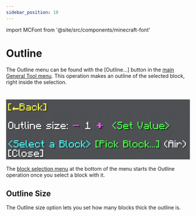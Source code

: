 ```yaml
---
sidebar_position: 10
---
```


import MCFont from '@site/src/components/minecraft-font'

# Outline

The Outline menu can be found with the <MCFont color="#4929ff">[Outline...]</MCFont> button in the [main General Tool menu](usage#main-menu). This operation makes an outline of the selected block, right inside the selection.
#
![The Outline menu](img/outline_menu.png)

The [block selection menu](../chat-menu-system#block-selection) at the bottom of the menu starts the Outline operation once you select a block with it.

## Outline Size
The <MCFont>Outline size</MCFont> option lets you set how many blocks thick the outline is.

